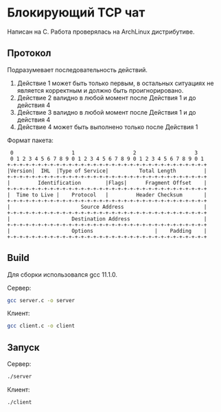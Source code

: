 # Блокирующий TCP чат

Написан на С.
Работа проверялась на ArchLinux дистрибутиве.

## Протокол

Подразумевает последовательность действий.

1. Действие 1 может быть только первым, в остальных ситуациях не является корректным и должно быть проигнорировано.
1. Действие 2 валидно в любой момент после Действия 1 и до действия 4
1. Действие 3 валидно в любой момент после Действия 1 и до действия 4
1. Действие 4 может быть выполнено только после Действия 1

Формат пакета:

```
 0                   1                   2                   3
 0 1 2 3 4 5 6 7 8 9 0 1 2 3 4 5 6 7 8 9 0 1 2 3 4 5 6 7 8 9 0 1
+-+-+-+-+-+-+-+-+-+-+-+-+-+-+-+-+-+-+-+-+-+-+-+-+-+-+-+-+-+-+-+-+
|Version|  IHL  |Type of Service|          Total Length         |
+-+-+-+-+-+-+-+-+-+-+-+-+-+-+-+-+-+-+-+-+-+-+-+-+-+-+-+-+-+-+-+-+
|         Identification        |Flags|      Fragment Offset    |
+-+-+-+-+-+-+-+-+-+-+-+-+-+-+-+-+-+-+-+-+-+-+-+-+-+-+-+-+-+-+-+-+
|  Time to Live |    Protocol   |         Header Checksum       |
+-+-+-+-+-+-+-+-+-+-+-+-+-+-+-+-+-+-+-+-+-+-+-+-+-+-+-+-+-+-+-+-+
|                       Source Address                          |
+-+-+-+-+-+-+-+-+-+-+-+-+-+-+-+-+-+-+-+-+-+-+-+-+-+-+-+-+-+-+-+-+
|                    Destination Address                        |
+-+-+-+-+-+-+-+-+-+-+-+-+-+-+-+-+-+-+-+-+-+-+-+-+-+-+-+-+-+-+-+-+
|                    Options                    |    Padding    |
+-+-+-+-+-+-+-+-+-+-+-+-+-+-+-+-+-+-+-+-+-+-+-+-+-+-+-+-+-+-+-+-+
```

## Build

Для сборки использовался gcc 11.1.0.

Сервер:

```sh
gcc server.c -o server
```

Клиент:

```sh
gcc client.c -o client
```

## Запуск

Сервер:

```sh
./server
```

Клиент:

```sh
./client
```
